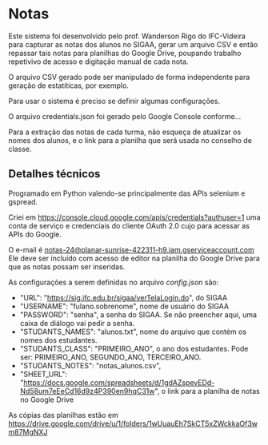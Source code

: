 # Notas

Este sistema foi desenvolvido pelo prof. Wanderson Rigo do IFC-Videira para capturar as notas dos alunos no SIGAA, gerar um arquivo CSV e então repassar tais notas para planilhas do Google Drive, poupando trabalho repetivivo de acesso e digitação manual de cada nota.

O arquivo CSV gerado pode ser manipulado de forma independente para geração de estatíticas, por exemplo.

Para usar o sistema é preciso se definir algumas configurações.

O arquivo credentials.json foi gerado pelo Google Console conforme...

Para a extração das notas de cada turma, não esqueça de atualizar os nomes dos alunos, e o link para a planilha que será usada no conselho de classe.

## Detalhes técnicos

Programado em Python valendo-se principalmente das APIs selenium e gspread.

Criei em https://console.cloud.google.com/apis/credentials?authuser=1 uma conta de serviço e credenciais do cliente OAuth 2.0 cujo para acessar as APIs do Google. 

O e-mail é notas-24@planar-sunrise-422311-h9.iam.gserviceaccount.com Ele deve ser incluído com acesso de editor na planilha do Google Drive para que as notas possam ser inseridas.

As configurações a serem definidas no arquivo *config.json* são:

- "URL": "https://sig.ifc.edu.br/sigaa/verTelaLogin.do", do SIGAA
- "USERNAME": "fulano.sobrenome", nome de usuário do SIGAA
- "PASSWORD": "senha", a senha do SIGAA. Se não preencher aqui, uma caixa de diálogo vai pedir a senha.
- "STUDANTS_NAMES": "alunos.txt", nome do arquivo que contém os nomes dos estudantes.
- "STUDANTS_CLASS": "PRIMEIRO_ANO", o ano dos estudantes. Pode ser: PRIMEIRO_ANO, SEGUNDO_ANO, TERCEIRO_ANO.
- "STUDANTS_NOTES": "notas_alunos.csv", 
- "SHEET_URL": "https://docs.google.com/spreadsheets/d/1gdAZspevEDd-Nd58um7eEeCd16d9z4P390en9hqC31w", o link para a planilha de notas no Google Drive

As cópias das planilhas estão em https://drive.google.com/drive/u/1/folders/1wUuauEh7SkCT5xZWckkaOf3wm87MgNXJ